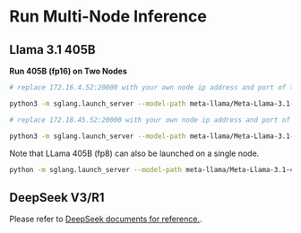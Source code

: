 # Run Multi-Node Inference

## Llama 3.1 405B

**Run 405B (fp16) on Two Nodes**

```bash
# replace 172.16.4.52:20000 with your own node ip address and port of the first node

python3 -m sglang.launch_server --model-path meta-llama/Meta-Llama-3.1-405B-Instruct --tp 16 --dist-init-addr 172.16.4.52:20000 --nnodes 2 --node-rank 0

# replace 172.18.45.52:20000 with your own node ip address and port of the second node

python3 -m sglang.launch_server --model-path meta-llama/Meta-Llama-3.1-405B-Instruct --tp 16 --dist-init-addr 172.18.45.52:20000 --nnodes 2 --node-rank 1
```

Note that LLama 405B (fp8) can also be launched on a single node.

```bash
python -m sglang.launch_server --model-path meta-llama/Meta-Llama-3.1-405B-Instruct-FP8 --tp 8
```

## DeepSeek V3/R1

Please refer to [DeepSeek documents for reference.](https://docs.sglang.ai/references/deepseek.html#running-examples-on-multi-node).
